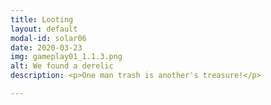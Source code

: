 ```yaml
---
title: Looting
layout: default
modal-id: solar06
date: 2020-03-23
img: gameplay01_1.1.3.png
alt: We found a derelic
description: <p>One man trash is another's treasure!</p>

---
```

